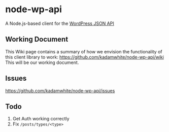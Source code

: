 node-wp-api
===========

A Node.js-based client for the [WordPress JSON API](http://wp-api.org/)

## Working Document

This Wiki page contains a summary of how we envision the functionality of this client library to work: https://github.com/kadamwhite/node-wp-api/wiki This will be our working document.


## Issues

https://github.com/kadamwhite/node-wp-api/issues

## Todo

1. Get Auth working correctly
1. Fix `/posts/types/<type>`
